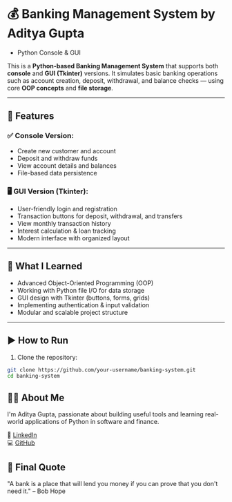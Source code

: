 # 💰 Banking Management System by Aditya Gupta


- Python Console & GUI

This is a **Python-based Banking Management System** that supports both **console** and **GUI (Tkinter)** versions. It simulates basic banking operations such as account creation, deposit, withdrawal, and balance checks — using core **OOP concepts** and **file storage**.

---

## 🔐 Features

### ✅ Console Version:
- Create new customer and account
- Deposit and withdraw funds
- View account details and balances
- File-based data persistence

### 🖥️ GUI Version (Tkinter):
- User-friendly login and registration
- Transaction buttons for deposit, withdrawal, and transfers
- View monthly transaction history
- Interest calculation & loan tracking
- Modern interface with organized layout

---

## 🧠 What I Learned

- Advanced Object-Oriented Programming (OOP)
- Working with Python file I/O for data storage
- GUI design with Tkinter (buttons, forms, grids)
- Implementing authentication & input validation
- Modular and scalable project structure

---

## ▶️ How to Run

1. Clone the repository:
```bash
git clone https://github.com/your-username/banking-system.git
cd banking-system
```
## 👨‍💻 About Me
I'm Aditya Gupta, passionate about building useful tools and learning real-world applications of Python in software and finance.

🔗 [LinkedIn](https://www.linkedin.com/in/aditya-gupta-a2685b312)  
💻 [GitHub](https://github.com/account)

## 💬 Final Quote
"A bank is a place that will lend you money if you can prove that you don't need it." – Bob Hope
